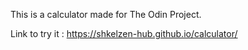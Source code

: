 
This is a calculator made for The Odin Project.

Link to try it :
https://shkelzen-hub.github.io/calculator/